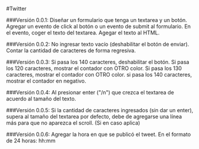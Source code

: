 #Twitter



###Versión 0.0.1:
Diseñar un formulario que tenga un textarea y un botón.
Agregar un evento de click al botón o un evento de submit al formulario.
En el evento, coger el texto del textarea.
Agegar el texto al HTML.

###Versión 0.0.2:
No ingresar texto vacío (deshabilitar el botón de enviar).
Contar la cantidad de caracteres de forma regresiva.

###Versión 0.0.3:
Si pasa los 140 caracteres, deshabilitar el botón.
Si pasa los 120 caracteres, mostrar el contador con OTRO color.
Si pasa los 130 caracteres, mostrar el contador con OTRO color.
si pasa los 140 caracteres, mostrar el contador en negativo.

###Versión 0.0.4:
Al presionar enter ("/n") que crezca el textarea de acuerdo al tamaño del texto.

###Versión 0.0.5:
Si la cantidad de caracteres ingresados (sin dar un enter), supera al tamaño del textarea por defecto, debe de agregarse una línea más para que no aparezca el scroll. (Si en caso aplica)

###Versión 0.0.6:
Agregar la hora en que se publicó el tweet. En el formato de 24 horas: hh:mm
